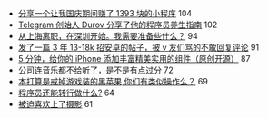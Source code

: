 - [分享一个让我国庆期间赚了 1393 块的小程序](https://www.v2ex.com/t/714069) 104
- [Telegram 创始人 Durov 分享了他的程序员养生指南](https://www.v2ex.com/t/714029) 102
- [从上海离职，在深圳开始。我需要准备些什么？](https://www.v2ex.com/t/714062) 94
- [发了一篇 3 年 13-18k 招安卓的帖子，被 v 友们骂的不敢回复评论](https://www.v2ex.com/t/714083) 91
- [5 分钟，给你的 iPhone 添加丰富精美实用的组件（原创开源）](https://www.v2ex.com/t/714027) 87
- [公司连音乐都不给听了，是不是有点过分](https://www.v2ex.com/t/714174) 72
- [本打算是戒掉游戏装的黑苹果,你们有类似操作么？](https://www.v2ex.com/t/714045) 69
- [程序员还能转行做什么?](https://www.v2ex.com/t/714119) 64
- [被迫喜欢上了摄影](https://www.v2ex.com/t/714179) 61